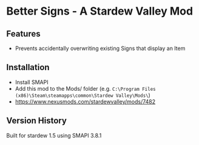 # Better Signs - A Stardew Valley Mod

## Features
- Prevents accidentally overwriting existing Signs that display an Item

## Installation
- Install SMAPI
- Add this mod to the Mods/ folder (e.g. `C:\Program Files (x86)\Steam\steamapps\common\Stardew Valley\Mods\`)
- https://www.nexusmods.com/stardewvalley/mods/7482

## Version History
Built for stardew 1.5 using SMAPI 3.8.1